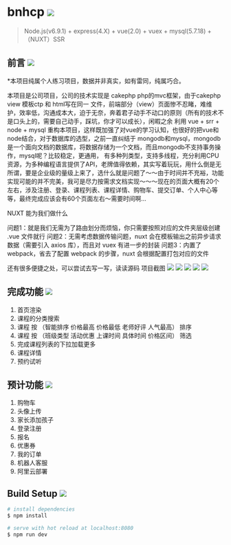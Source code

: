 # bnhcp <img src="https://img.shields.io/badge/bnhcp-v1.0.0-green.svg"/>

> Node.js(v6.9.1) + express(4.X) + vue(2.0) + vuex + mysql(5.7.18) + （NUXT）SSR
## 前言 <img src="https://img.shields.io/badge/preface-v1.0.0-yellowgreen.svg"/>

*本项目纯属个人练习项目，数据并非真实，如有雷同，纯属巧合。

本项目是公司项目，公司的技术实现是 cakephp php的mvc框架，由于cakephp view 模板ctp 和 html写在同一
文件，前端部分（view）页面惨不忍睹，难维护，效率低，沟通成本大，迫于无奈，奔着君子动手不动口的原则（所有的技术不是口头上的，需要自己动手，踩坑，你才可以成长），闲暇之余 利用 vue + srr + node + mysql 重构本项目，这样既加强了对vue的学习认知，也很好的把vue和node结合，对于数据库的选型，之前一直纠结于 mongodb和mysql，mongodb是一个面向文档的数据库，将数据存储为一个文档，而且mongodb不支持事务操作，mysql呢？比较稳定，更通用， 有多种列类型，支持多线程，充分利用CPU资源，为多种编程语言提供了API，老牌值得依赖，其实写着玩玩，用什么倒是无所谓，要是企业级的量级上来了，选什么就是问题了～～由于时间并不充裕，功能实现可能的并不完美，我可是尽力按需求文档实现～～～现在的页面大概有20个左右，涉及注册、登录、课程列表、课程详情、购物车、提交订单、个人中心等等，最终完成应该会有60个页面左右～需要时间啊...

NUXT 能为我们做什么

问题1：就是我们无需为了路由划分而烦恼，你只需要按照对应的文件夹层级创建 .vue 文件就行
问题2：无需考虑数据传输问题，nuxt 会在模板输出之前异步请求数据（需要引入 axios 库），而且对 vuex 有进一步的封装
问题3：内置了 webpack，省去了配置 webpack 的步骤，nuxt 会根据配置打包对应的文件

还有很多便捷之处，可以尝试去写一写，读读源码
项目截图 <img src="https://img.shields.io/badge/build-v1.0.0-0f0f0f.svg"/>
<img src="http://47.94.100.129:3001/img/show1.gif"/>
<img src="http://47.94.100.129:3001/img/show2.gif"/>
<img src="http://47.94.100.129:3001/img/show3.gif"/>
<img src="http://47.94.100.129:3001/img/show4.gif"/>

## 完成功能 <img src="https://img.shields.io/badge/complete-v1.0.0-origin.svg"/>

1. 首页渲染
2. 课程的分类搜索
3. 课程 按 （智能排序 价格最高 价格最低 老师好评 人气最高） 排序
4. 课程 按 （班级类型 活动优惠 上课时间 具体时间 价格区间） 筛选
5. 完成课程列表的下拉加载更多 
6. 课程详情
7. 预约试听 

## 预计功能 <img src="https://img.shields.io/badge/estimate-v1.0.0-ff69b4.svg"/>
1. 购物车
2. 头像上传
3. 家长添加孩子
4. 登录注册
5. 报名
6. 优惠券
7. 我的订单
8. 机器人客服
9. 阿里云部署
## Build Setup <img src="https://img.shields.io/badge/build-v1.0.0-blue.svg"/>

``` bash
# install dependencies
$ npm install 

# serve with hot reload at localhost:8080
$ npm run dev



